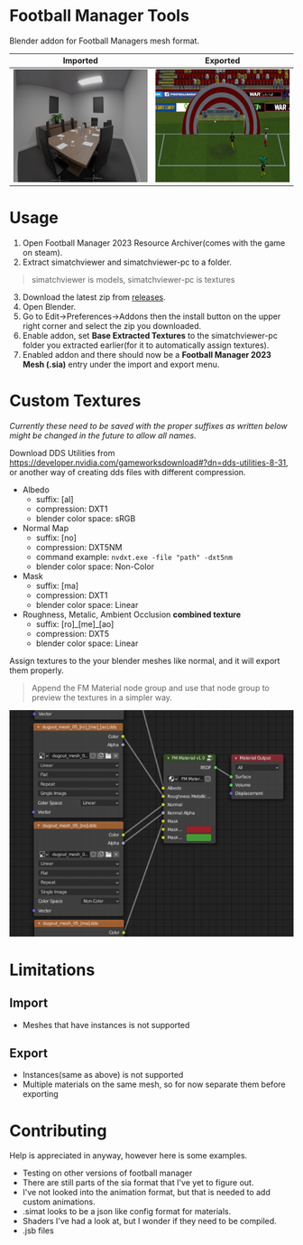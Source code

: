 # Football Manager Tools
Blender addon for Football Managers mesh format.

Imported | Exported
------------ | -------------
<img src="images/boardroom.png" height=200/>|<img src="images/custom_model_01.jpg" height=200/>

# Usage
1. Open Football Manager 2023 Resource Archiver(comes with the game on steam).
2. Extract simatchviewer and simatchviewer-pc to a folder.
> simatchviewer is models, simatchviewer-pc is textures
3. Download the latest zip from [releases](https://github.com/Stromberg90/football-manager-tools/releases).
4. Open Blender.
5. Go to Edit->Preferences->Addons then the install button on the upper right corner and select the zip you downloaded.
6. Enable addon, set **Base Extracted Textures** to the simatchviewer-pc folder you extracted earlier(for it to automatically assign textures).
7. Enabled addon and there should now be a **Football Manager 2023 Mesh (.sia)** entry under the import and export menu.

# Custom Textures
_Currently these need to be saved with the proper suffixes as written below_
_might be changed in the future to allow all names._

Download DDS Utilities from https://developer.nvidia.com/gameworksdownload#?dn=dds-utilities-8-31, or another way of creating dds files with
different compression.
- Albedo
    - suffix: [al]
    - compression: DXT1
    - blender color space: sRGB
- Normal Map
    - suffix: [no]
    - compression: DXT5NM
    - command example: `nvdxt.exe -file "path" -dxt5nm`
    - blender color space: Non-Color
- Mask
    - suffix: [ma]
    - compression: DXT1
    - blender color space: Linear
- Roughness, Metalic, Ambient Occlusion **combined texture**
    - suffix: [ro]\_[me]_[ao]
    - compression: DXT5
    - blender color space: Linear

Assign textures to the your blender meshes like normal, and it will export them properly.
> Append the FM Material node group and use that node group to preview the textures in a simpler way.
<img src="images/node_group.png" />

# Limitations
## Import
- Meshes that have instances is not supported
## Export
- Instances(same as above) is not supported
- Multiple materials on the same mesh, so for now separate them before exporting

# Contributing
Help is appreciated in anyway, however here is some examples.
- Testing on other versions of football manager
- There are still parts of the sia format that I've yet to figure out.
- I've not looked into the animation format, but that is needed to add custom animations.
- .simat looks to be a json like config format for materials.
- Shaders I've had a look at, but I wonder if they need to be compiled.
- .jsb files
